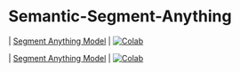 # Semantic-Segment-Anything


| [Segment Anything Model](https://github.com/noorkhokhar99/Semantic-Segment-Anything/blob/main/predictor_example.ipynb) | [![Colab](https://colab.research.google.com/assets/colab-badge.svg)](https://colab.research.google.com/drive/1hxDk-Y23Z-XKB8RIKISMOb4Z4m_OzG3-?authuser=1#scrollTo=4fae8d66) 

| [Segment Anything Model](https://github.com/noorkhokhar99/Semantic-Segment-Anything/blob/main/predictor_example.ipynb) | [![Colab](https://colab.research.google.com/assets/colab-badge.svg)](https://colab.research.google.com/github/roboflow-ai/notebooks/blob/main/notebooks/how-to-segment-anything-with-sam.ipynb) 

